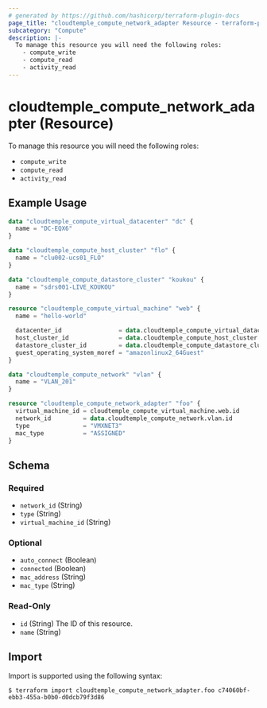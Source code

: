 ```yaml
---
# generated by https://github.com/hashicorp/terraform-plugin-docs
page_title: "cloudtemple_compute_network_adapter Resource - terraform-provider-cloudtemple"
subcategory: "Compute"
description: |-
  To manage this resource you will need the following roles:
    - compute_write
    - compute_read
    - activity_read
---
```


# cloudtemple_compute_network_adapter (Resource)

To manage this resource you will need the following roles:
  - `compute_write`
  - `compute_read`
  - `activity_read`

## Example Usage

```terraform
data "cloudtemple_compute_virtual_datacenter" "dc" {
  name = "DC-EQX6"
}

data "cloudtemple_compute_host_cluster" "flo" {
  name = "clu002-ucs01_FLO"
}

data "cloudtemple_compute_datastore_cluster" "koukou" {
  name = "sdrs001-LIVE_KOUKOU"
}

resource "cloudtemple_compute_virtual_machine" "web" {
  name = "hello-world"

  datacenter_id                = data.cloudtemple_compute_virtual_datacenter.dc.id
  host_cluster_id              = data.cloudtemple_compute_host_cluster.flo.id
  datastore_cluster_id         = data.cloudtemple_compute_datastore_cluster.koukou.id
  guest_operating_system_moref = "amazonlinux2_64Guest"
}

data "cloudtemple_compute_network" "vlan" {
  name = "VLAN_201"
}

resource "cloudtemple_compute_network_adapter" "foo" {
  virtual_machine_id = cloudtemple_compute_virtual_machine.web.id
  network_id         = data.cloudtemple_compute_network.vlan.id
  type               = "VMXNET3"
  mac_type           = "ASSIGNED"
}
```

<!-- schema generated by tfplugindocs -->
## Schema

### Required

- `network_id` (String)
- `type` (String)
- `virtual_machine_id` (String)

### Optional

- `auto_connect` (Boolean)
- `connected` (Boolean)
- `mac_address` (String)
- `mac_type` (String)

### Read-Only

- `id` (String) The ID of this resource.
- `name` (String)

## Import

Import is supported using the following syntax:

```shell
$ terraform import cloudtemple_compute_network_adapter.foo c74060bf-ebb3-455a-b0b0-d0dcb79f3d86
```
